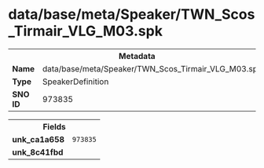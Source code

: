 <h1>data/base/meta/Speaker/TWN_Scos_Tirmair_VLG_M03.spk</h1><table><tr><th colspan="100%">Metadata</th></tr><tr><td><b>Name</b></td><td>data/base/meta/Speaker/TWN_Scos_Tirmair_VLG_M03.spk</td></tr><tr><td><b>Type</b></td><td>SpeakerDefinition</td></tr><tr><td><b>SNO ID</b></td><td>973835</td></tr></table>

<table><tr><th colspan="100%">Fields</th></tr><tr><td><b>unk_ca1a658</b></td><td><code>973835</code></td></tr><tr><td><b>unk_8c41fbd</b></td><td></td></tr></table>

